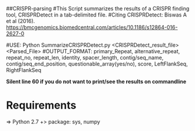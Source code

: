 ##CRISPR-parsing
#This Script summarizes the results of a CRISPR finding tool, CRISPRDetect in a tab-delimited file.
#Citing CRISPRDetect: Biswas A et al (2016). https://bmcgenomics.biomedcentral.com/articles/10.1186/s12864-016-2627-0

#USE: 
Python SummarizeCRISPRDetect.py <CRISPRDetect_result_file> <Parsed_File>
#OUTPUT_FORMAT:
primary_Repeat, alternative_repeat, repeat_no, repeat_len, identity, spacer_length, contig/seq_name, contig/seq_end_position, questionable_array(yes/no), score, LeftFlankSeq, RightFlankSeq

**Silent line 60 if you do not want to print/see the results on commandline**

# Requirements
=> Python 2.7
+> package: sys, numpy
